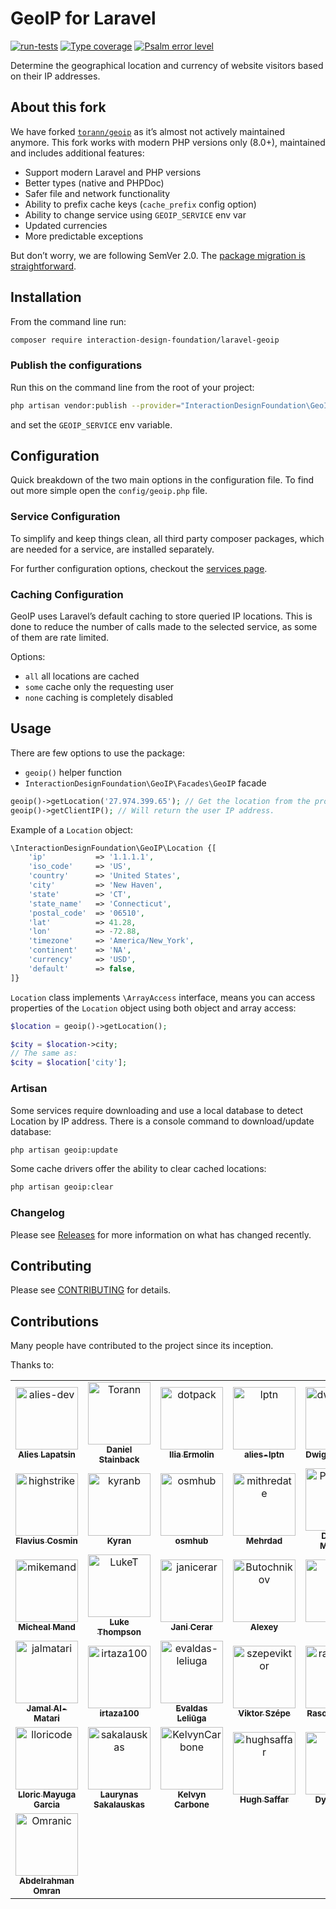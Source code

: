 # GeoIP for Laravel

[![run-tests](https://github.com/InteractionDesignFoundation/laravel-geoip/actions/workflows/run-tests.yml/badge.svg)](https://github.com/InteractionDesignFoundation/laravel-geoip/actions/workflows/run-tests.yml)
[![Type coverage](https://shepherd.dev/github/InteractionDesignFoundation/laravel-geoip/coverage.svg)](https://shepherd.dev/github/InteractionDesignFoundation/laravel-geoip)
[![Psalm error level](https://shepherd.dev/github/InteractionDesignFoundation/laravel-geoip/level.svg)](https://shepherd.dev/github/InteractionDesignFoundation/laravel-geoip)

Determine the geographical location and currency of website visitors based on their IP addresses.


## About this fork

We have forked [`torann/geoip`](https://github.com/Torann/laravel-geoip) as it’s almost not actively maintained anymore.
This fork works with modern PHP versions only (8.0+), maintained and includes additional features:
 - Support modern Laravel and PHP versions
 - Better types (native and PHPDoc)
 - Safer file and network functionality
 - Ability to prefix cache keys (`cache_prefix` config option)
 - Ability to change service using `GEOIP_SERVICE` env var
 - Updated currencies
 - More predictable exceptions

But don’t worry, we are following SemVer 2.0. The [package migration is straightforward](./docs/migration.md).


## Installation

From the command line run:

```sh
composer require interaction-design-foundation/laravel-geoip
```


### Publish the configurations

Run this on the command line from the root of your project:
```sh
php artisan vendor:publish --provider="InteractionDesignFoundation\GeoIP\GeoIPServiceProvider" --tag=config
```

and set the `GEOIP_SERVICE` env variable.

## Configuration

Quick breakdown of the two main options in the configuration file.
To find out more simple open the `config/geoip.php` file.


### Service Configuration

To simplify and keep things clean, all third party composer packages, which are needed for a service, are installed separately.

For further configuration options, checkout the [services page](./docs/services.md).


### Caching Configuration

GeoIP uses Laravel’s default caching to store queried IP locations.
This is done to reduce the number of calls made to the selected service, as some of them are rate limited.

Options:
 - `all` all locations are cached
 - `some` cache only the requesting user
 - `none` caching is completely disabled


## Usage

There are few options to use the package:
 - `geoip()` helper function
 - `InteractionDesignFoundation\GeoIP\Facades\GeoIP` facade

```php
geoip()->getLocation('27.974.399.65'); // Get the location from the provided IP.
geoip()->getClientIP(); // Will return the user IP address.
```

Example of a `Location` object:
```php
\InteractionDesignFoundation\GeoIP\Location {[
    'ip'           => '1.1.1.1',
    'iso_code'     => 'US',
    'country'      => 'United States',
    'city'         => 'New Haven',
    'state'        => 'CT',
    'state_name'   => 'Connecticut',
    'postal_code'  => '06510',
    'lat'          => 41.28,
    'lon'          => -72.88,
    'timezone'     => 'America/New_York',
    'continent'    => 'NA',
    'currency'     => 'USD',
    'default'      => false,
]}
```

`Location` class implements `\ArrayAccess` interface, means you can access properties of the `Location` object using both object and array access:
```php
$location = geoip()->getLocation();

$city = $location->city;
// The same as:
$city = $location['city'];
```

### Artisan

Some services require downloading and use a local database to detect Location by IP address.
There is a console command to download/update database:
```sh
php artisan geoip:update
```

Some cache drivers offer the ability to clear cached locations:
```sh
php artisan geoip:clear
```

### Changelog

Please see [Releases](https://github.com/InteractionDesignFoundation/laravel-geoip/releases) for more information on what has changed recently.


## Contributing

Please see [CONTRIBUTING](.github/CONTRIBUTING.md) for details.


## Contributions

Many people have contributed to the project since its inception.

Thanks to:

<!-- readme: contributors -start -->
<table>
	<tbody>
		<tr>
            <td align="center">
                <a href="https://github.com/alies-dev">
                    <img src="https://avatars.githubusercontent.com/u/5278175?v=4" width="100;" alt="alies-dev"/>
                    <br />
                    <sub><b>Alies Lapatsin</b></sub>
                </a>
            </td>
            <td align="center">
                <a href="https://github.com/Torann">
                    <img src="https://avatars.githubusercontent.com/u/1406755?v=4" width="100;" alt="Torann"/>
                    <br />
                    <sub><b>Daniel Stainback</b></sub>
                </a>
            </td>
            <td align="center">
                <a href="https://github.com/dotpack">
                    <img src="https://avatars.githubusercontent.com/u/1175814?v=4" width="100;" alt="dotpack"/>
                    <br />
                    <sub><b>Ilia Ermolin</b></sub>
                </a>
            </td>
            <td align="center">
                <a href="https://github.com/lptn">
                    <img src="https://avatars.githubusercontent.com/u/150333538?v=4" width="100;" alt="lptn"/>
                    <br />
                    <sub><b>alies-lptn</b></sub>
                </a>
            </td>
            <td align="center">
                <a href="https://github.com/dwightwatson">
                    <img src="https://avatars.githubusercontent.com/u/1100408?v=4" width="100;" alt="dwightwatson"/>
                    <br />
                    <sub><b>Dwight Watson</b></sub>
                </a>
            </td>
            <td align="center">
                <a href="https://github.com/jessarcher">
                    <img src="https://avatars.githubusercontent.com/u/4977161?v=4" width="100;" alt="jessarcher"/>
                    <br />
                    <sub><b>Jess Archer</b></sub>
                </a>
            </td>
		</tr>
		<tr>
            <td align="center">
                <a href="https://github.com/highstrike">
                    <img src="https://avatars.githubusercontent.com/u/2379538?v=4" width="100;" alt="highstrike"/>
                    <br />
                    <sub><b>Flavius Cosmin</b></sub>
                </a>
            </td>
            <td align="center">
                <a href="https://github.com/kyranb">
                    <img src="https://avatars.githubusercontent.com/u/5426926?v=4" width="100;" alt="kyranb"/>
                    <br />
                    <sub><b>Kyran</b></sub>
                </a>
            </td>
            <td align="center">
                <a href="https://github.com/osmhub">
                    <img src="https://avatars.githubusercontent.com/u/13149318?v=4" width="100;" alt="osmhub"/>
                    <br />
                    <sub><b>osmhub</b></sub>
                </a>
            </td>
            <td align="center">
                <a href="https://github.com/mithredate">
                    <img src="https://avatars.githubusercontent.com/u/6016632?v=4" width="100;" alt="mithredate"/>
                    <br />
                    <sub><b>Mehrdad</b></sub>
                </a>
            </td>
            <td align="center">
                <a href="https://github.com/Pythagus">
                    <img src="https://avatars.githubusercontent.com/u/34168890?v=4" width="100;" alt="Pythagus"/>
                    <br />
                    <sub><b>Damien MOLINA</b></sub>
                </a>
            </td>
            <td align="center">
                <a href="https://github.com/rjp2525">
                    <img src="https://avatars.githubusercontent.com/u/1334865?v=4" width="100;" alt="rjp2525"/>
                    <br />
                    <sub><b>Reno Philibert</b></sub>
                </a>
            </td>
		</tr>
		<tr>
            <td align="center">
                <a href="https://github.com/mikemand">
                    <img src="https://avatars.githubusercontent.com/u/745184?v=4" width="100;" alt="mikemand"/>
                    <br />
                    <sub><b>Micheal Mand</b></sub>
                </a>
            </td>
            <td align="center">
                <a href="https://github.com/LukeT">
                    <img src="https://avatars.githubusercontent.com/u/2203091?v=4" width="100;" alt="LukeT"/>
                    <br />
                    <sub><b>Luke Thompson</b></sub>
                </a>
            </td>
            <td align="center">
                <a href="https://github.com/janicerar">
                    <img src="https://avatars.githubusercontent.com/u/29040621?v=4" width="100;" alt="janicerar"/>
                    <br />
                    <sub><b>Jani Cerar</b></sub>
                </a>
            </td>
            <td align="center">
                <a href="https://github.com/Butochnikov">
                    <img src="https://avatars.githubusercontent.com/u/4212297?v=4" width="100;" alt="Butochnikov"/>
                    <br />
                    <sub><b>Alexey</b></sub>
                </a>
            </td>
            <td align="center">
                <a href="https://github.com/ncla">
                    <img src="https://avatars.githubusercontent.com/u/5507083?v=4" width="100;" alt="ncla"/>
                    <br />
                    <sub><b>ncla</b></sub>
                </a>
            </td>
            <td align="center">
                <a href="https://github.com/acidjazz">
                    <img src="https://avatars.githubusercontent.com/u/967369?v=4" width="100;" alt="acidjazz"/>
                    <br />
                    <sub><b>kevin olson</b></sub>
                </a>
            </td>
		</tr>
		<tr>
            <td align="center">
                <a href="https://github.com/jalmatari">
                    <img src="https://avatars.githubusercontent.com/u/2941118?v=4" width="100;" alt="jalmatari"/>
                    <br />
                    <sub><b>Jamal Al-Matari</b></sub>
                </a>
            </td>
            <td align="center">
                <a href="https://github.com/irtaza100">
                    <img src="https://avatars.githubusercontent.com/u/34660777?v=4" width="100;" alt="irtaza100"/>
                    <br />
                    <sub><b>irtaza100</b></sub>
                </a>
            </td>
            <td align="center">
                <a href="https://github.com/evaldas-leliuga">
                    <img src="https://avatars.githubusercontent.com/u/1867113?v=4" width="100;" alt="evaldas-leliuga"/>
                    <br />
                    <sub><b>Evaldas Leliūga</b></sub>
                </a>
            </td>
            <td align="center">
                <a href="https://github.com/szepeviktor">
                    <img src="https://avatars.githubusercontent.com/u/952007?v=4" width="100;" alt="szepeviktor"/>
                    <br />
                    <sub><b>Viktor Szépe</b></sub>
                </a>
            </td>
            <td align="center">
                <a href="https://github.com/rasoulrahimii">
                    <img src="https://avatars.githubusercontent.com/u/24825810?v=4" width="100;" alt="rasoulrahimii"/>
                    <br />
                    <sub><b>Rasoul Rahimii</b></sub>
                </a>
            </td>
            <td align="center">
                <a href="https://github.com/PhoenixPeca">
                    <img src="https://avatars.githubusercontent.com/u/9730242?v=4" width="100;" alt="PhoenixPeca"/>
                    <br />
                    <sub><b>Phoenix Eve Aspacio</b></sub>
                </a>
            </td>
		</tr>
		<tr>
            <td align="center">
                <a href="https://github.com/lloricode">
                    <img src="https://avatars.githubusercontent.com/u/8251344?v=4" width="100;" alt="lloricode"/>
                    <br />
                    <sub><b>Lloric Mayuga Garcia</b></sub>
                </a>
            </td>
            <td align="center">
                <a href="https://github.com/sakalauskas">
                    <img src="https://avatars.githubusercontent.com/u/1455148?v=4" width="100;" alt="sakalauskas"/>
                    <br />
                    <sub><b>Laurynas Sakalauskas</b></sub>
                </a>
            </td>
            <td align="center">
                <a href="https://github.com/KelvynCarbone">
                    <img src="https://avatars.githubusercontent.com/u/5288360?v=4" width="100;" alt="KelvynCarbone"/>
                    <br />
                    <sub><b>Kelvyn Carbone</b></sub>
                </a>
            </td>
            <td align="center">
                <a href="https://github.com/hughsaffar">
                    <img src="https://avatars.githubusercontent.com/u/10440022?v=4" width="100;" alt="hughsaffar"/>
                    <br />
                    <sub><b>Hugh Saffar</b></sub>
                </a>
            </td>
            <td align="center">
                <a href="https://github.com/Dylan-DPC">
                    <img src="https://avatars.githubusercontent.com/u/99973273?v=4" width="100;" alt="Dylan-DPC"/>
                    <br />
                    <sub><b>Dylan DPC</b></sub>
                </a>
            </td>
            <td align="center">
                <a href="https://github.com/faustbrian">
                    <img src="https://avatars.githubusercontent.com/u/22145591?v=4" width="100;" alt="faustbrian"/>
                    <br />
                    <sub><b>Brian Faust</b></sub>
                </a>
            </td>
		</tr>
		<tr>
            <td align="center">
                <a href="https://github.com/Omranic">
                    <img src="https://avatars.githubusercontent.com/u/406705?v=4" width="100;" alt="Omranic"/>
                    <br />
                    <sub><b>Abdelrahman Omran</b></sub>
                </a>
            </td>
		</tr>
	<tbody>
</table>
<!-- readme: contributors -end -->